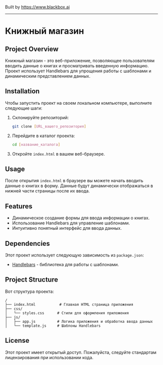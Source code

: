 
Built by https://www.blackbox.ai

---

# Книжный магазин

## Project Overview
Книжный магазин - это веб-приложение, позволяющее пользователям вводить данные о книгах и просматривать введенную информацию. Проект использует Handlebars для упрощения работы с шаблонами и динамическим представлением данных.

## Installation
Чтобы запустить проект на своем локальном компьютере, выполните следующие шаги:

1. Склонируйте репозиторий:
   ```bash
   git clone [URL_вашего_репозитория]
   ```
2. Перейдите в каталог проекта:
   ```bash
   cd [название_каталога]
   ```
3. Откройте `index.html` в вашем веб-браузере.

## Usage
После открытия `index.html` в браузере вы можете начать вводить данные о книгах в форму. Данные будут динамически отображаться в нижней части страницы после их ввода.

## Features
- Динамическое создание формы для ввода информации о книгах.
- Использование Handlebars для управление шаблонами.
- Интуитивно понятный интерфейс для ввода данных.

## Dependencies
Этот проект использует следующую зависимость из `package.json`:

- [Handlebars](https://handlebarsjs.com/) - библиотека для работы с шаблонами.

## Project Structure
Вот структура проекта:

```
/
├── index.html           # Главная HTML страница приложения
├── css/
│   └── styles.css      # Стили для оформления приложения
├── js/
│   ├── app.js          # Логика приложения и обработка ввода данных
│   └── template.js     # Шаблоны Handlebars
```

## License
Этот проект имеет открытый доступ. Пожалуйста, следуйте стандартам лицензирования при использовании кода.